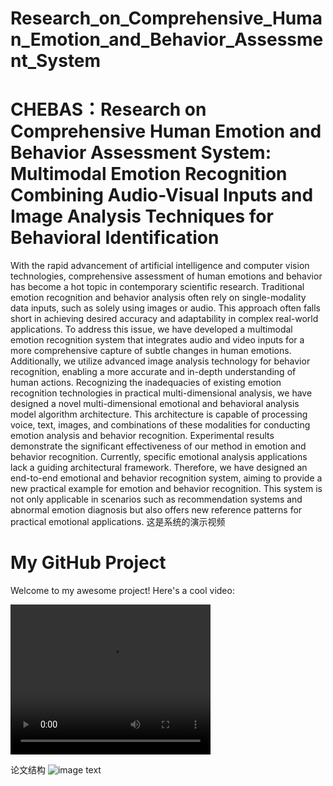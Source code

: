 # Research_on_Comprehensive_Human_Emotion_and_Behavior_Assessment_System
# CHEBAS：Research on Comprehensive Human Emotion and Behavior Assessment System: Multimodal Emotion Recognition Combining Audio-Visual Inputs and Image Analysis Techniques for Behavioral Identification

With the rapid advancement of artificial intelligence and computer vision technologies, comprehensive assessment of human emotions and behavior has become a hot topic in contemporary scientific research. Traditional emotion recognition and behavior analysis often rely on single-modality data inputs, such as solely using images or audio. This approach often falls short in achieving desired accuracy and adaptability in complex real-world applications. To address this issue, we have developed a multimodal emotion recognition system that integrates audio and video inputs for a more comprehensive capture of subtle changes in human emotions. Additionally, we utilize advanced image analysis technology for behavior recognition, enabling a more accurate and in-depth understanding of human actions. Recognizing the inadequacies of existing emotion recognition technologies in practical multi-dimensional analysis, we have designed a novel multi-dimensional emotional and behavioral analysis model algorithm architecture. This architecture is capable of processing voice, text, images, and combinations of these modalities for conducting emotion analysis and behavior recognition. Experimental results demonstrate the significant effectiveness of our method in emotion and behavior recognition. Currently, specific emotional analysis applications lack a guiding architectural framework. Therefore, we have designed an end-to-end emotional and behavior recognition system, aiming to provide a new practical example for emotion and behavior recognition. This system is not only applicable in scenarios such as recommendation systems and abnormal emotion diagnosis but also offers new reference patterns for practical emotional applications.
这是系统的演示视频
# My GitHub Project
Welcome to my awesome project! Here's a cool video:

<video width="320" height="240" controls>
  <source src="https://github.com/SHULiuZZ/Research_on_Comprehensive_Human_Emotion_and_Behavior_Assessment_System/blob/main/Demo/Demo.mp4" type="video/mp4">
  Your browser does not support the video tag.
</video>

论文结构
![image text](https://github.com/SHULiuZZ/Research_on_Comprehensive_Human_Emotion_and_Behavior_Assessment_System/blob/main/Articles%20illustration/._Fig1.png)
